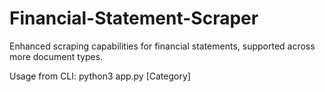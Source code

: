 # Financial-Statement-Scraper
Enhanced scraping capabilities for financial statements, supported across more document types.

Usage from CLI:
python3 app.py [Category]

